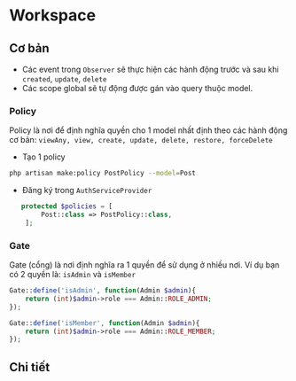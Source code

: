 # Workspace

## Cơ bản
- Các event trong `Observer` sẽ thực hiện các hành động trước và sau khi `created`, `update`, `delete`
- Các scope global sẽ tự động được gán vào query thuộc model.

### Policy
Policy là nơi để định nghĩa quyền cho 1 model nhất định theo các hành động cơ bản:  `viewAny, view, create, update, delete, restore, forceDelete`
- Tạo 1 policy
```bash
php artisan make:policy PostPolicy --model=Post
```

- Đăng ký trong `AuthServiceProvider`
```php
   protected $policies = [
        Post::class => PostPolicy::class,
    ];
```

### Gate
Gate (cổng) là nơi định nghĩa ra 1 quyền để sử dụng ở nhiều nơi. Ví dụ bạn có 2 quyền là: `isAdmin` và `isMember` 
```php
Gate::define('isAdmin', function(Admin $admin){
    return (int)$admin->role === Admin::ROLE_ADMIN;
});

Gate::define('isMember', function(Admin $admin){
    return (int)$admin->role === Admin::ROLE_MEMBER;
});
```
## Chi tiết
